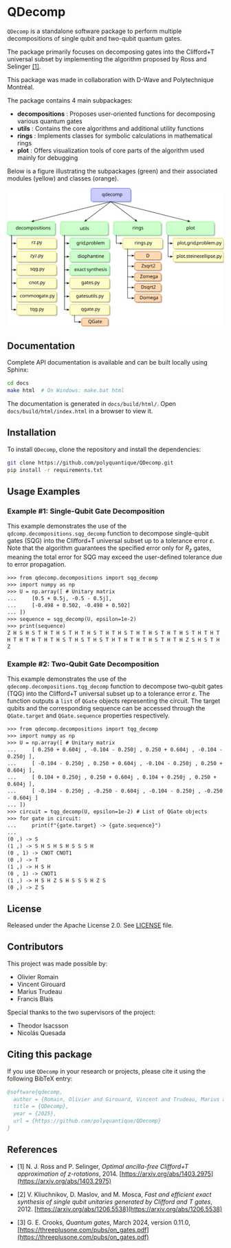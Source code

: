 # QDecomp
`QDecomp` is a standalone software package to perform multiple decompositions of single qubit and two-qubit quantum gates.

The package primarily focuses on decomposing gates into the Clifford+T universal subset by implementing the algorithm proposed by Ross and Selinger [[1]](#ref1).

This package was made in collaboration with D-Wave and Polytechnique Montréal.

The package contains 4 main subpackages:
* **decompositions** : Proposes user-oriented functions for decomposing various quantum gates
* **utils** : Contains the core algorithms and additional utility functions
* **rings** : Implements classes for symbolic calculations in mathematical rings
* **plot** : Offers visualization tools of core parts of the algorithm used mainly for debugging

Below is a figure illustrating the subpackages (green) and their associated modules (yellow) and classes (orange). 

![Package Structure](assets/package_structure.svg)

## Documentation

Complete API documentation is available and can be built locally using Sphinx:

```bash
cd docs
make html  # On Windows: make.bat html
```

The documentation is generated in `docs/build/html/`. Open `docs/build/html/index.html` in a browser to view it.


## Installation

To install `QDecomp`, clone the repository and install the dependencies:

```bash
git clone https://github.com/polyquantique/QDecomp.git
pip install -r requirements.txt
```

## Usage Examples

### Example #1: Single-Qubit Gate Decomposition

This example demonstrates the use of the `qdcomp.decompositions.sqg_decomp` function to decompose single-qubit gates (SQG) into the Clifford+T universal subset up to a tolerance error $\varepsilon$. Note that the algorithm guarantees the specified error only for $R_z$ gates, meaning the total error for SQG may exceed the user-defined tolerance due to error propagation.   

```pycon
>>> from qdecomp.decompositions import sqg_decomp
>>> import numpy as np
>>> U = np.array([ # Unitary matrix
...     [0.5 + 0.5j, -0.5 - 0.5j],
...     [-0.498 + 0.502, -0.498 + 0.502]
... ])
>>> sequence = sqg_decomp(U, epsilon=1e-2)
>>> print(sequence)
Z H S H S T H T H S T H T H S T H T H S T H T H S T H T H S T H T H T H T H T H T H T H S T H S T H S T H T H T H T H S T H T H Z S H S T H Z
```

### Example #2: Two-Qubit Gate Decomposition
This example demonstrates the use of the `qdecomp.decompositions.tqg_decomp` function to decompose two-qubit gates (TQG) into the Clifford+T universal subset up to a tolerance error $\varepsilon$. The function outputs a `list` of `QGate` objects representing the circuit. The target qubits and the corresponding sequence can be accessed through the `QGate.target` and `QGate.sequence` properties respectively.

```pycon
>>> from qdecomp.decompositions import tqg_decomp
>>> import numpy as np
>>> U = np.array([ # Unitary matrix
...     [ 0.250 + 0.604j , -0.104 - 0.250j , 0.250 + 0.604j , -0.104 - 0.250j ],
...     [ -0.104 - 0.250j , 0.250 + 0.604j , -0.104 - 0.250j , 0.250 + 0.604j ],
...     [ 0.104 + 0.250j , 0.250 + 0.604j , 0.104 + 0.250j , 0.250 + 0.604j ],
...     [ -0.104 - 0.250j , -0.250 - 0.604j , -0.104 - 0.250j , -0.250 - 0.604j ]
... ])
>>> circuit = tqg_decomp(U, epsilon=1e-2) # List of QGate objects
>>> for gate in circuit:
...     print(f"{gate.target} -> {gate.sequence}")
...
(0 ,) -> S
(1 ,) -> S H S H S H S S S H
(0 , 1) -> CNOT CNOT1
(0 ,) -> T
(1 ,) -> H S H
(0 , 1) -> CNOT1
(1 ,) -> H S H Z S H S S S H Z S
(0 ,) -> Z S
```

## License

Released under the Apache License 2.0. See [LICENSE](LICENSE) file.

## Contributors

This project was made possible by:

- Olivier Romain
- Vincent Girouard
- Marius Trudeau
- Francis Blais

Special thanks to the two supervisors of the project:
- Theodor Isacsson
- Nicolás Quesada

## Citing this package

If you use `QDecomp` in your research or projects, please cite it using the following BibTeX entry:

```bibtex
@software{qdecomp,
  author = {Romain, Olivier and Girouard, Vincent and Trudeau, Marius and Blais, Francis},
  title = {QDecomp},
  year = {2025},
  url = {https://github.com/polyquantique/QDecomp}
}
```

## References

* <a id="ref1"></a> [1] N. J. Ross and P. Selinger, *Optimal ancilla-free Clifford+T approximation of z-rotations*, 2014. [https://arxiv.org/abs/1403.2975](https://arxiv.org/abs/1403.2975)

* [2] V. Kliuchnikov, D. Maslov, and M. Mosca, *Fast and efficient exact synthesis of single qubit unitaries generated by Clifford and T gates*, 2012. [https://arxiv.org/abs/1206.5538](https://arxiv.org/abs/1206.5538)

* [3] G. E. Crooks, *Quantum gates*, March 2024, version 0.11.0, [https://threeplusone.com/pubs/on_gates.pdf](https://threeplusone.com/pubs/on_gates.pdf)
